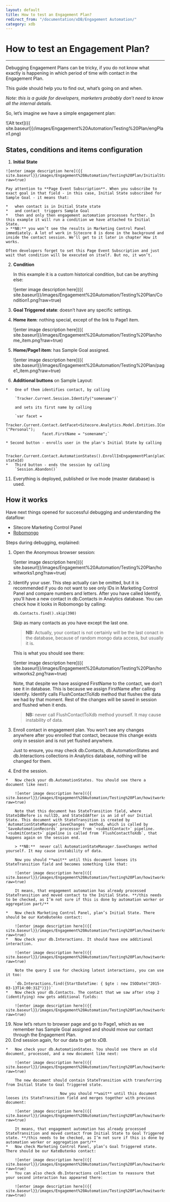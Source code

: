 ```yaml
---
layout: default
title: How to test an Engagement Plan?
redirect_from: "/documentation/xDB/Engagement Automation/"
category: xdb
---
```

# How to test an Engagement Plan?

* * *

Debugging Engagement Plans can be tricky, if you do not know what exactly is happening in which period of time with contact in the Engagement Plan.

This guide should help you to find out, what’s going on and when.

_Note: this is a guide for developers, marketers probably don’t need to know all the internal details._

So, let’s imagine we have a simple engagement plan:

![Alt text]({{ site.baseurl}}/images/Engagement%20Automation/Testing%20Plan/engPlan1.png)

## States, conditions and items configuration

1.   **Initial State**

	![enter image description here]({{ site.baseurl}}/images/Engagement%20Automation/Testing%20Plan/InitialStatePageEventSubscription.png?raw=true)

    Pay attention to **Page Event Subscription**. When you subscribe to exact goal in that field - in this case, Initial State subscribed for Sample Goal - it means that:

    *   when contact is in Initial State state
    *   and contact  triggers Sample Goal
    *   then and only then engagement automation processes further. In this example it will run a condition we have attached to Initial State.
    > **NB:** you won’t see the results in Marketing Control Panel immediately. A lot of work in Sitecore 8 is done in the background and inside the contact session. We’ll get to it later in chapter How it works.

    Often developers forget to set this Page Event Subscription and just wait that condition will be executed on itself. But no, it won’t.

2. **Condition**

    In this example it is a custom historical condition, but can be anything else:

    ![enter image description here]({{ site.baseurl}}/images/Engagement%20Automation/Testing%20Plan/Condition1.png?raw=true)

3.  **Goal Triggered state**: doesn’t have any specific settings.
4.  **Home item**: nothing special, except of the link to Page1 item. 

    ![enter image description here]({{ site.baseurl}}/images/Engagement%20Automation/Testing%20Plan/home_item.png?raw=true)
5.  **Home/Page1 item**: has Sample Goal assigned.

    ![enter image description here]({{ site.baseurl}}/images/Engagement%20Automation/Testing%20Plan/page1_item.png?raw=true)
6.   **Additional buttons** on Sample Layout:

    *   One of them identifies contact, by calling
     
	    `Tracker.Current.Session.Identify("somename")`
    
	    and sets its first name by calling
    
	    `var facet = 
	    Tracker.Current.Contact.GetFacet<Sitecore.Analytics.Model.Entities.IContactPersonalInfo>("Personal");
                    facet.FirstName = "somename";`
      
    * Second button - enrolls user in the plan's Initial State by calling

                            Tracker.Current.Contact.AutomationStates().EnrollInEngagementPlan(planID, stateId)
    *   Third button - ends the session by calling
	    `Session.Abandon()`
11.  Everything is deployed, published or live mode (master database) is used.

## How it works

Have next things opened for successful debugging and understanding the dataflow:

*   Sitecore Marketing Control Panel
*   [Robomongo](http://robomongo.org/)

Steps during debugging, explained:

1.  Open the Anonymous browser session:

    ![enter image description here]({{ site.baseurl}}/images/Engagement%20Automation/Testing%20Plan/howitworks1.png?raw=true)
2.  Identify your user. This step actually can be omitted, but it is recommended if you do not want to see only IDs in Marketing Control Panel and compare numbers and letters. After you have called Identify, you’ll have a new contact in db.Contacts in Analytics database. You can check how it looks in Robomongo by calling:

	`db.Contacts.find().skip(390)`

	Skip as many contacts as you have except the last one. 

	> **NB:** Actually, your contact is not certainly will be the last conact in the database, because of random mongo data access, but usually it is.

	This is what you should see there:

	![enter image description here]({{ site.baseurl}}/images/Engagement%20Automation/Testing%20Plan/howitworks2.png?raw=true)

	Note, that despite we have assigned FirstName to the contact, we don’t see it in database. This is because we assign FirstName after calling Identify. Identify calls FlushContactToXdb method that flushes the data we had by that moment. Rest of the changes will be saved in session and flushed when it ends.

	>**NB:**  never call FlushContactToXdb method yourself. It may cause instability of data.

3. Enroll contact in engagement plan. You won’t see any changes anywhere after you enrolled that contact, because this change exists only in session and is not yet flushed anywhere.

	Just to ensure, you may check db.Contacts, db.AutomationStates and db.Interactions collections in Analytics database, nothing will be changed for them.

4.   End the session.

    *   Now check your db.AutomationStates. You should see there a document like next:

        ![enter image description here]({{ site.baseurl}}/images/Engagement%20Automation/Testing%20Plan/howitworks3.png?raw=true)

        Note that this document has StateTransition field, where StateIdBefore is nullID, and StateIdAfter is an id of our Initial State. This document with StateTransition is created by `AutomationStateManager.SaveChanges` method, which is called by `SaveAutomationRecords` processor from `<submitContact>` pipeline. `<submitContact>` pipeline is called from `FlushContactToXdb`, that happens again on the session end.

        > **NB:**  never call AutomationStateManager.SaveChanges method yourself. It may cause instability of data.

        Now you should **wait** until this document looses its StateTransition field and becomes something like that:

        ![enter image description here]({{ site.baseurl}}/images/Engagement%20Automation/Testing%20Plan/howitworks5.png?raw=true)

        It means, that engagement automation has already processed StateTransition and moved contact to the Initial State. **/this needs to be checked, as I’m not sure if this is done by automation worker or aggregation part/**

    *   Now check Marketing Control Panel, plan’s Initial State. There should be our KateButenko contact:

        ![enter image description here]({{ site.baseurl}}/images/Engagement%20Automation/Testing%20Plan/howitworks8.png?raw=true)
    *   Now check your db.Interactions. It should have one additional interaction.

        ![enter image description here]({{ site.baseurl}}/images/Engagement%20Automation/Testing%20Plan/howitworks6.png?raw=true)

        Note the query I use for checking latest interactions, you can use it too:

        `db.Interactions.find({StartDateTime: { $gte : new ISODate("2015-03-13T14:00:31Z")}})`
    *   Now check your db.Contacts. The contact that we saw after step 2 (identifying) now gets additional fields:

        ![enter image description here]({{ site.baseurl}}/images/Engagement%20Automation/Testing%20Plan/howitworks7.png?raw=true)

19.  Now let’s return to browser page and go to Page1, which as we remember has Sample Goal assigned and should move our contact through the Engagement Plan.
22.  End session again, for our data to get to xDB.

    *   Now check your db.AutomationStates. You should see there an old document, processed, and a new document like next:

        ![enter image description here]({{ site.baseurl}}/images/Engagement%20Automation/Testing%20Plan/howitworks11.png?raw=true)

        The new document should contain StateTransition with transferring from Initial State to Goal Triggered state.

                            Now you should **wait** until this document looses its StateTransition field and merges together with previous document:

        ![enter image description here]({{ site.baseurl}}/images/Engagement%20Automation/Testing%20Plan/howitworks12.png?raw=true)

        It means, that engagement automation has already processed StateTransition and moved contact from Initial State to Goal Triggered state. **/this needs to be checked, as I’m not sure if this is done by automation worker or aggregation part/**
    *   Now check Marketing Control Panel, plan’s Goal Triggered state. There should be our KateButenko contact:

        ![enter image description here]({{ site.baseurl}}/images/Engagement%20Automation/Testing%20Plan/howitworks13.png?raw=true)
    *   You can also check db.Interactions collection to reassure that your second interaction has appeared there:

        ![enter image description here]({{ site.baseurl}}/images/Engagement%20Automation/Testing%20Plan/howitworks10.png?raw=true)